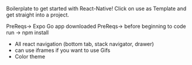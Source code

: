 Boilerplate to get started with React-Native! 
Click on use as Template and get straight into a project.

PreReqs-> Expo Go app downloaded
PreReqs-> before beginning to code run -> npm install 

+ All react navigation (bottom tab, stack navigator, drawer)
+ can use iframes if you want to use Gifs
+ Color theme 
